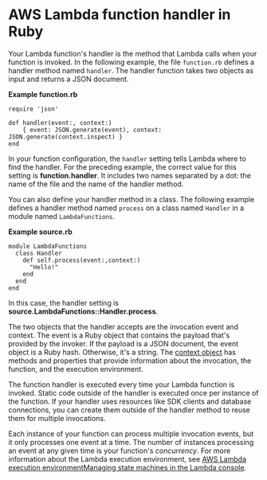 # AWS Lambda function handler in Ruby<a name="ruby-handler"></a>

Your Lambda function's handler is the method that Lambda calls when your function is invoked\. In the following example, the file `function.rb` defines a handler method named `handler`\. The handler function takes two objects as input and returns a JSON document\.

**Example function\.rb**  

```
require 'json'

def handler(event:, context:)
    { event: JSON.generate(event), context: JSON.generate(context.inspect) }
end
```

In your function configuration, the `handler` setting tells Lambda where to find the handler\. For the preceding example, the correct value for this setting is **function\.handler**\. It includes two names separated by a dot: the name of the file and the name of the handler method\.

You can also define your handler method in a class\. The following example defines a handler method named `process` on a class named `Handler` in a module named `LambdaFunctions`\.

**Example source\.rb**  

```
module LambdaFunctions
  class Handler
    def self.process(event:,context:)
      "Hello!"
    end
  end
end
```

In this case, the handler setting is **source\.LambdaFunctions::Handler\.process**\.

The two objects that the handler accepts are the invocation event and context\. The event is a Ruby object that contains the payload that's provided by the invoker\. If the payload is a JSON document, the event object is a Ruby hash\. Otherwise, it's a string\. The [context object](ruby-context.md) has methods and properties that provide information about the invocation, the function, and the execution environment\.

The function handler is executed every time your Lambda function is invoked\. Static code outside of the handler is executed once per instance of the function\. If your handler uses resources like SDK clients and database connections, you can create them outside of the handler method to reuse them for multiple invocations\.

Each instance of your function can process multiple invocation events, but it only processes one event at a time\. The number of instances processing an event at any given time is your function's *concurrency*\. For more information about the Lambda execution environment, see [AWS Lambda execution environmentManaging state machines in the Lambda console](runtimes-context.md)\.